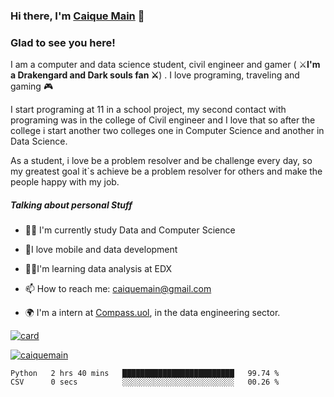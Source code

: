 ### Hi there, I'm [Caique Main](https://github.com/caiquemain) 👋



### Glad to see you here!

I am a computer and data science student, civil engineer and gamer ( :crossed_swords:**I'm a Drakengard and Dark souls fan :crossed_swords:**) . I love programing, traveling and  gaming :video_game:

I start programing at 11 in a school project, my second contact with programing was in the college of Civil engineer and I love that so after the college i start another two colleges one in Computer Science and another in Data Science.  

As a student, i love be a problem resolver and be challenge every day, so my greatest goal it`s achieve be a problem resolver for others and make the people happy with my job.

##### **Talking about personal Stuff** 

- :man_student: I'm currently study Data and Computer Science
- :black_heart:I love mobile and data development
- :man_technologist:I'm learning data analysis at EDX
- 📫 How to reach me: caiquemain@gmail.com
- :earth_africa: I'm a intern at [Compass.uol](https://compass.uol/), in the data engineering sector.

[![card](https://github-readme-stats.vercel.app/api?username=caiquemain&theme=highcontrast)](https://github.com/caiquemain/)



[![caiquemain](https://github-readme-stats.vercel.app/api/top-langs/?username=caiquemain&hide=html&layout=compact=true&theme=highcontrast)](https://github.com/caiquemain/)

<!--START_SECTION:waka-->

```text
Python   2 hrs 40 mins   █████████████████████████   99.74 %
CSV      0 secs          ░░░░░░░░░░░░░░░░░░░░░░░░░   00.26 %
```

<!--END_SECTION:waka-->









<!--
**caiquemain/caiquemain** is a ✨ _special_ ✨ repository because its `README.md` (this file) appears on your GitHub profile.

Here are some ideas to get you started:

- 🔭 I’m currently working on ...
- 🌱 I’m currently learning ...
- 👯 I’m looking to collaborate on ...
- 🤔 I’m looking for help with ...
- 💬 Ask me about ...
- 📫 How to reach me: ...
- 😄 Pronouns: ...
- ⚡ Fun fact: ...
-->
